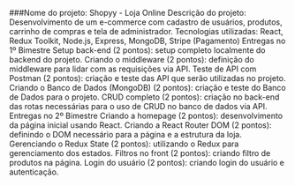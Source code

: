 ###Nome do projeto: Shopyy - Loja Online
Descrição do projeto: Desenvolvimento de um e-commerce com cadastro de usuários, produtos, carrinho de compras e tela de administrador.
Tecnologias utilizadas: React, Redux Toolkit, Node.js, Express, MongoDB, Stripe (Pagamento)
Entregas no 1º Bimestre
Setup back-end (2 pontos): setup completo localmente do backend do projeto.
Criando o middleware (2 pontos): definição do middleware para lidar com as requisições via API.
Teste de API com Postman (2 pontos): criação e teste das API que serão utilizadas no projeto.
Criando o Banco de Dados (MongoDB) (2 pontos): criação e teste do Banco de Dados para o projeto.
CRUD completo (2 pontos): criação no back-end das rotas necessárias para o uso de CRUD no banco de dados via API.
Entregas no 2º Bimestre 
Criando a homepage (2 pontos): desenvolvimento da página inicial usando React.
Criando a React Router DOM (2 pontos): definindo o DOM necessário para a página e a estrutura da loja.
Gerenciando o Redux State (2 pontos): utilizando o Redux para gerenciamento dos estados.
Filtros no front (2 pontos): criando filtro de produtos na página.
Login do usuário (2 pontos): criando login do usuário e autenticação.
